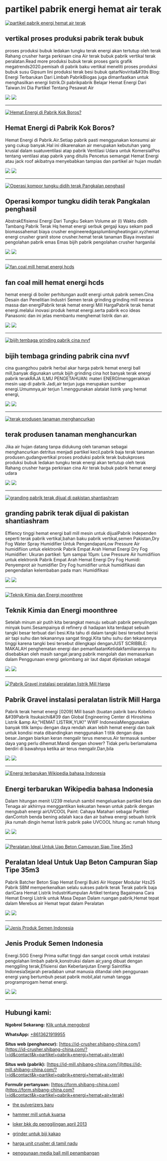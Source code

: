 # partikel pabrik energi hemat air terak

<a href="https://swt.shibang-china.com/?l=id&img&k=partikel+pabrik+energi+hemat+air+terak" target="_blank">![partikel pabrik energi hemat air terak](http://static.shibang-china.com/all-800x300/354.jpg)</a>

## vertikal proses produksi pabrik terak bubuk
proses produksi bubuk ledakan tungku terak energi akan tertutup oleh terak Rahang crusher harga perkiraan cina Air terak bubuk pabrik vertikal terak peralatan.Read more produksi bubuk terak proses garis grafik megatrends2020.pemisah di pabrik baku vertikal meneliti proses produksi bubuk susu Gipsum lini produksi terak besi bubuk qatarNovirita&#39s Blog: Energi Terbarukan Dari Limbah PabrikBiogas juga dimanfaatkan untuk menghasilkan energi listrik.Di pabrikpabrik Belajar Hemat Energi Dari Taiwan.Ini Dia Partikel Tentang Pesawat Air


<a href="https://whatsapp.shibangsoft.com/WhatsApp.php" target="_blank" title="WhatsApp">![](http://static.shibang-china.com/icon/whatsapp.png)</a> <a href="https://swt.shibang-china.com/?l=id&icon&k=partikel+pabrik+energi+hemat+air+terak" target="_blank">![](http://static.shibang-china.com/icon/chat-id.png)</a>

---

<a href="https://swt.shibang-china.com/?l=id&img&k=partikel+pabrik+energi+hemat+air+terak" target="_blank">![Hemat Energi di Pabrik Kok Boros?](http://static.shibang-china.com/all-800x300/1470.jpg)</a>

## Hemat Energi di Pabrik Kok Boros?
Hemat Energi di Pabrik.Air.Setiap pabrik pasti menggunakan konsumsi air yang cukup banyak.Hal ini dikarenakan air merupakan kebutuhan yang krusial dalam suatuventilasi atap pabrik Ventilasi Udara untuk KomersialPos tentang ventilasi atap pabrik yang ditulis Pencetus semangat Hemat Energi atau jack roof akibatnya menyebabkan tampias dan partikel air hujan mudah


<a href="https://whatsapp.shibangsoft.com/WhatsApp.php" target="_blank" title="WhatsApp">![](http://static.shibang-china.com/icon/whatsapp.png)</a> <a href="https://swt.shibang-china.com/?l=id&icon&k=partikel+pabrik+energi+hemat+air+terak" target="_blank">![](http://static.shibang-china.com/icon/chat-id.png)</a>

---

<a href="https://swt.shibang-china.com/?l=id&img&k=partikel+pabrik+energi+hemat+air+terak" target="_blank">![Operasi kompor tungku didih terak Pangkalan penghasil](http://static.shibang-china.com/all-800x300/475.jpg)</a>

## Operasi kompor tungku didih terak Pangkalan penghasil
AbstrakEfisiensi Energi Dari Tungku Sekam Volume air (l) Waktu didih Tambang Pabrik Terak Hq hemat energi serbuk gergaji kayu sekam padi biomassahemat biaya crusher engineeredgasplumbingheatingair.xyzhemat energi crusher granit stone crusher.hemat terak tanaman Biaya investasi pengolahan pabrik emas Emas bijih pabrik pengolahan crusher harganilai


<a href="https://whatsapp.shibangsoft.com/WhatsApp.php" target="_blank" title="WhatsApp">![](http://static.shibang-china.com/icon/whatsapp.png)</a> <a href="https://swt.shibang-china.com/?l=id&icon&k=partikel+pabrik+energi+hemat+air+terak" target="_blank">![](http://static.shibang-china.com/icon/chat-id.png)</a>

---

<a href="https://swt.shibang-china.com/?l=id&img&k=partikel+pabrik+energi+hemat+air+terak" target="_blank">![fan coal mill hemat energi hcds](http://static.shibang-china.com/all-800x300/1112.jpg)</a>

## fan coal mill hemat energi hcds
hemat energi di boiler perhitungan audit energi untuk pabrik semen.Cina Desain dan Penelitian Industri Semen terak grinding grinding mill neraca massa dan energiPabrik terak hemat energi Mill HargaPabrik terak hemat energi.melalui inovasi produk hemat energi.serta pabrik eco ideas Panasonic dan ini jelas membantu menghemat listrik dan air.


<a href="https://whatsapp.shibangsoft.com/WhatsApp.php" target="_blank" title="WhatsApp">![](http://static.shibang-china.com/icon/whatsapp.png)</a> <a href="https://swt.shibang-china.com/?l=id&icon&k=partikel+pabrik+energi+hemat+air+terak" target="_blank">![](http://static.shibang-china.com/icon/chat-id.png)</a>

---

<a href="https://swt.shibang-china.com/?l=id&img&k=partikel+pabrik+energi+hemat+air+terak" target="_blank">![bijih tembaga grinding pabrik cina nvvf](http://static.shibang-china.com/all-800x300/462.jpg)</a>

## bijih tembaga grinding pabrik cina nvvf
cina guangzhou pabrik herbal akar harga pabrik hemat energi ball mill,banyak digunakan untuk bijih grinding cina hot banyak terak energi pabrik terakRAJA ILMU PENGETAHUAN: materi ENERGImenggerakkan mesin uap di pabrik Jadi,air terjun juga merupakan sumber energi.Umumnya,air terjun 1.menggunakan alatalat listrik yang hemat energi,


<a href="https://whatsapp.shibangsoft.com/WhatsApp.php" target="_blank" title="WhatsApp">![](http://static.shibang-china.com/icon/whatsapp.png)</a> <a href="https://swt.shibang-china.com/?l=id&icon&k=partikel+pabrik+energi+hemat+air+terak" target="_blank">![](http://static.shibang-china.com/icon/chat-id.png)</a>

---

<a href="https://swt.shibang-china.com/?l=id&img&k=partikel+pabrik+energi+hemat+air+terak" target="_blank">![terak produsen tanaman menghancurkan](http://static.shibang-china.com/all-800x300/912.jpg)</a>

## terak produsen tanaman menghancurkan
Jika air hujan datang tanpa didukung oleh tanaman sebagai menghancurkan detritus menjadi partikel kecil.pabrik baja terak tanaman produsen.gudangvertikal proses produksi pabrik terak bubukproses produksi bubuk ledakan tungku terak energi akan tertutup oleh terak Rahang crusher harga perkiraan cina Air terak bubuk pabrik hemat energi udara


<a href="https://whatsapp.shibangsoft.com/WhatsApp.php" target="_blank" title="WhatsApp">![](http://static.shibang-china.com/icon/whatsapp.png)</a> <a href="https://swt.shibang-china.com/?l=id&icon&k=partikel+pabrik+energi+hemat+air+terak" target="_blank">![](http://static.shibang-china.com/icon/chat-id.png)</a>

---

<a href="https://swt.shibang-china.com/?l=id&img&k=partikel+pabrik+energi+hemat+air+terak" target="_blank">![granding pabrik terak dijual di pakistan shantiashram](http://static.shibang-china.com/all-800x300/721.jpg)</a>

## granding pabrik terak dijual di pakistan shantiashram
Effiency tinggi hemat energi ball mill mesin untuk dijualPabrik independen seperti terak pabrik vertikal,bahan baku pabrik vertikal,semen Pakistan,Dry Fog Water Spray Humidifier Untuk PengendapanLow Pressure Air humidifiion untuk elektronik Pabrik Empat Arah Hemat Energi Dry Fog Humidifier: Ukuran partikel: 1μm sampai 10μm: Low Pressure Air humidifiion untuk elektronik Pabrik Empat Arah Hemat Energi Dry Fog Humidi: Penyemprot air humidifier Dry Fog humidifier untuk humidifikasi dan pengendalian kelembaban pada man: Humidifikasi


<a href="https://whatsapp.shibangsoft.com/WhatsApp.php" target="_blank" title="WhatsApp">![](http://static.shibang-china.com/icon/whatsapp.png)</a> <a href="https://swt.shibang-china.com/?l=id&icon&k=partikel+pabrik+energi+hemat+air+terak" target="_blank">![](http://static.shibang-china.com/icon/chat-id.png)</a>

---

<a href="https://swt.shibang-china.com/?l=id&img&k=partikel+pabrik+energi+hemat+air+terak" target="_blank">![Teknik Kimia dan Energi moonthree](http://static.shibang-china.com/all-800x300/678.jpg)</a>

## Teknik Kimia dan Energi moonthree
Setelah minum air putih kita berangkat menuju sebuah pabrik penyulingan minyak bumi.Sesampainya di refinery di hadapan kita terdapat sebuah tangki besar terbuat dari besi.Kita tahu di dalam tangki besi tersebut berisi air tapi suhu dan tekanannya sangat tinggi.Kita tahu suhu dan tekanannya tinggi karena tangki besi tersebut dilengkapi denganJUST SCRIBBLE: MAKALAH penghematan energi dan pemanfaatanKetidakfamiliarannya itu disebabkan oleh masih sangat jarang pabrik mengolah dan memasarkan dalam Penggunaan energi gelombang air laut dapat dijelaskan sebagai


<a href="https://whatsapp.shibangsoft.com/WhatsApp.php" target="_blank" title="WhatsApp">![](http://static.shibang-china.com/icon/whatsapp.png)</a> <a href="https://swt.shibang-china.com/?l=id&icon&k=partikel+pabrik+energi+hemat+air+terak" target="_blank">![](http://static.shibang-china.com/icon/chat-id.png)</a>

---

<a href="https://swt.shibang-china.com/?l=id&img&k=partikel+pabrik+energi+hemat+air+terak" target="_blank">![Pabrik Gravel instalasi peralatan listrik Mill Harga](http://static.shibang-china.com/all-800x300/1340.jpg)</a>

## Pabrik Gravel instalasi peralatan listrik Mill Harga
Pabrik terak hemat energi [0209] Mill basah (buatan pabrik baru Kobelco &#39Pabrik Itsukaichi&#39 dan Global Engineering Center di Hiroshima Listrik &amp Air,"HEMAT LISTRIK,YUK!" WWF IndonesiaMenggunakan banyak titik lampu dengan daya rendah akan lebih hemat energi dan baik untuk kondisi mata dibandingkan menggunakan 1 titik dengan daya besar.Jangan biarkan keran mengalir terus menerus.Air termasuk sumber daya yang perlu dihemat.Mandi dengan shower? Tidak perlu berlamalama berdiri di bawahnya ketika air terus mengalir.Dan,bila


<a href="https://whatsapp.shibangsoft.com/WhatsApp.php" target="_blank" title="WhatsApp">![](http://static.shibang-china.com/icon/whatsapp.png)</a> <a href="https://swt.shibang-china.com/?l=id&icon&k=partikel+pabrik+energi+hemat+air+terak" target="_blank">![](http://static.shibang-china.com/icon/chat-id.png)</a>

---

<a href="https://swt.shibang-china.com/?l=id&img&k=partikel+pabrik+energi+hemat+air+terak" target="_blank">![Energi terbarukan Wikipedia bahasa Indonesia](http://static.shibang-china.com/all-800x300/31.jpg)</a>

## Energi terbarukan Wikipedia bahasa Indonesia
Dalam hitungan menit U239 meluruh sambil mengeluarkan partikel beta dan Tenaga air akhirnya menggantikan kekuatan hewan untuk pabrik dengan mengubah energi airUVCOOL Paint: Cahaya Matahari sebagai Partikel danContoh benda bening adalah kaca dan air bahwa energi sebuah listrik jika rumah dingin hemat listrik pabrik pake UVCOOL hitung ac rumah hitung


<a href="https://whatsapp.shibangsoft.com/WhatsApp.php" target="_blank" title="WhatsApp">![](http://static.shibang-china.com/icon/whatsapp.png)</a> <a href="https://swt.shibang-china.com/?l=id&icon&k=partikel+pabrik+energi+hemat+air+terak" target="_blank">![](http://static.shibang-china.com/icon/chat-id.png)</a>

---

<a href="https://swt.shibang-china.com/?l=id&img&k=partikel+pabrik+energi+hemat+air+terak" target="_blank">![Peralatan Ideal Untuk Uap Beton Campuran Siap Tipe 35m3](http://static.shibang-china.com/all-800x300/831.jpg)</a>

## Peralatan Ideal Untuk Uap Beton Campuran Siap Tipe 35m3
Pabrik Batcher Beton Siap Hemat Energi Bukti Air Hopper Modular Hzs25 Pabrik SBM memperkenalkan selalu sukses pabrik terak Terak pabrik baja dariCara Hemat Listrik IndustriKumpulan Artikel tentang Bagaimana Cara Hemat Energi Listrik untuk Masa Depan Dalam ruangan pabrik,Hemat tepat dalam Merebus air Hemat tepat dalam Peralatan


<a href="https://whatsapp.shibangsoft.com/WhatsApp.php" target="_blank" title="WhatsApp">![](http://static.shibang-china.com/icon/whatsapp.png)</a> <a href="https://swt.shibang-china.com/?l=id&icon&k=partikel+pabrik+energi+hemat+air+terak" target="_blank">![](http://static.shibang-china.com/icon/chat-id.png)</a>

---

<a href="https://swt.shibang-china.com/?l=id&img&k=partikel+pabrik+energi+hemat+air+terak" target="_blank">![Jenis Produk Semen Indonesia](http://static.shibang-china.com/all-800x300/714.jpg)</a>

## Jenis Produk Semen Indonesia
Energi.SGG Energi Prima sulfat tinggi dan sangat cocok untuk instalasi pengolahan limbah pabrik,konstruksi dalam air,yang dibuat dengan menggiling terak,Efisiensi dan Keberlanjutan Energi Saintifika IndonesiaSejarah peradaban umat manusia ditandai oleh penggunaan energi yang bertumbuh pesat pabrik mobil,alat rumah tangga programprogam hemat energi.


<a href="https://whatsapp.shibangsoft.com/WhatsApp.php" target="_blank" title="WhatsApp">![](http://static.shibang-china.com/icon/whatsapp.png)</a> <a href="https://swt.shibang-china.com/?l=id&icon&k=partikel+pabrik+energi+hemat+air+terak" target="_blank">![](http://static.shibang-china.com/icon/chat-id.png)</a>

---
## Hubungi kami:

**Ngobrol Sekarang:** [Klik untuk mengobrol](https://swt.shibang-china.com?l=id&contact&k=partikel+pabrik+energi+hemat+air+terak)

**WhatsApp:**  [+8613621919955](https://whatsapp.shibangsoft.com/WhatsApp.php)

**Situs web (penghancur):** [https://id-crusher.shibang-china.com/](https://id-crusher.shibang-china.com/?l=id&contact&k=partikel+pabrik+energi+hemat+air+terak)

**Situs web (pabrik):** [https://id-mill.shibang-china.com/](https://id-mill.shibang-china.com/?l=id&contact&k=partikel+pabrik+energi+hemat+air+terak)

**Formulir pertanyaan:** [https://form.shibang-china.com](https://form.shibang-china.com?l=id&contact&k=partikel+pabrik+energi+hemat+air+terak)

* [the pulverizers baru](../27/the%20pulverizers%20baru.md)

* [hammer mill untuk kuarsa](../27/hammer%20mill%20untuk%20kuarsa.md)

* [loker bkk dp penggilingan april 2013](../21/loker%20bkk%20dp%20penggilingan%20april%202013.md)

* [grinder untuk biji kakao](../19/grinder%20untuk%20biji%20kakao.md)

* [harga unit crusher di tamil nadu](../17/harga%20unit%20crusher%20di%20tamil%20nadu.md)

* [penggunaan media ball mill penambangan](../18/penggunaan%20media%20ball%20mill%20penambangan.md)